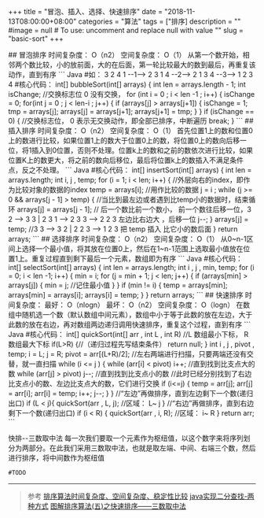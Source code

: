 +++
title = "冒泡、插入、选择、快速排序"
date = "2018-11-13T08:00:00+08:00"
categories = "算法"
tags = ["排序]
description = ""
#image = null  # To use: uncomment and replace null with value
"<!-- link" = "https://www.jianshu.com/p/db32c48eab69 -->"
slug = "basic-sort"
+++

<p class="description"></p>
## 冒泡排序
时间复杂度： O（n2）
空间复杂度： O（1）
从第一个数开始，相邻两个数比较，小的放前面，大的在后面，第一轮比较最大的数到最后，再重复该动作，直到有序
``` Java
#如： 3   2   4   1  --1-->  2  3   1  4   --2-->   2  1  3  4  --3-->  1  2  3  4
#核心代码：
int[] bubbleSort(int[] arrays) {
 int len = arrays.length - 1;
int isChange; //交换标志位 0 没有交换，
 for (int i = 0 ; i < len -1 ; i++) {
            isChange = 0;  
            for(int j = 0 ; j < len-i ; j++) {
                if (arrays[j] > arrays[j+1]) {
                    isChange = 1;
                    tmp = arrays[j];
                    arrays[j] = arrays[j+1];
                    arrays[j+1] = tmp;
                }
            }
            if (isChange == 0) {  //交换标志位， 0 表示无交换动作，即全部已排序，中断遍历
                break;
            }
 ```
<!-- more -->
## 插入排序
时间复杂度： O（n2）
空间复杂度： O（1）
首先位置1上的数和位置0上的数进行比较，如果位置1上的数大于位置0上的数，将位置0上的数向后移一位，将1插入到0位置，否则不处理。位置k上的数和之前的数依次进行比较，如果位置K上的数更大，将之前的数向后移位，最后将位置k上的数插入不满足条件点，反之不处理。
``` Java
#核心代码：
int[]  insertSort(int[] arrays) {
         int len = arrays.length;
        int i, j , temp;
        for (i = 1; i < len; i++) { //外层向右的index，即作为比较对象的数据的index
            temp = arrays[i]; //用作比较的数据
            j = i ;
            while (j >= 0 && arrays[j - 1] > temp) { //当比到最左边或者遇到比temp小的数据时，结束循环
                arrays[j] = arrays[j - 1]; // 后一个数比前一个数小， 前一个数往后移一位，3 2  -->  3 3   |  2 3 1 -->   2 3 3 -->  2 2 3  左边比右边大 ，后移一位
                j--;
            }
            arrays[j] = temp;  //3 3 --> 3 2  |  2 2 3 --> 1 2 3 把 temp 插入 比它小的数后面
        }
        return arrays;
```
## 选择排序
时间复杂度： O（n2）
空间复杂度： O（1）
从0~n-1区间上选择一个最小值，将其放在位置0上，然后在1~n-1范围上选取最小值放在位置1上。重复过程直到剩下最后一个元素，数组即为有序
``` Java
#核心代码：
    int[] selectSort(int[] arrays) {
        int len = arrays.length;
        int i , j , min, temp;
        for (i = 0; i < len -1; i++) {
            min = i;
            for (j = min + 1; j < len; j++) {
                if (arrays[min] > arrays[j]) {
                    min = j; //记住最小值
                }
            }
            if (min != i) {
                temp = arrays[min];
                arrays[min] = arrays[i];
                arrays[i] = temp;
            }
        }
        return  arrays;
```
## 快速排序
时间复杂度： 最好： O（nlogn） 最坏： O（n2）
 空间复杂度： O（logn）
在数组中随机选一个数（默认数组中间元素），数组中小于等于此数的放在左边，大于此数的放在右边，再对数组两边递归调用快速排序，重复这个过程，直到有序
``` Java
#核心代码：
int[] quickSort(int[] arr , int L , int R)
        //L 数组最小下标， R 数组最大下标
        if(L>R) {//（递归过程先写结束条件）
            return null;
        }
        int i , j , pivot , temp;
        i = L; j = R;
        pivot = arr[(L+R)/2];
        //左右两端进行扫描，只要两端还没有交替，就一直扫描
        while (i <= j ) {
            while (arr[i] <  pivot) i++; //直到找到比支点大的数
            while (arr[j] >  pivot) j--;  //直到找到比支点小的数
            //此时已经分别找到了右边比支点小的数、左边比支点大的数，它们进行交换
            if (i<=j) {
                temp = arr[j];
                arr[j] = arr[i];
                arr[i] = temp;
                i++; j--;
            }
        }
        //“左边”再做排序，直到左边剩下一个数(递归出口)
        if (L < j){
            quickSort(arr , L, j);  //区域： L~ j
        }
        //“右边”再做排序，直到右边剩下一个数(递归出口)
        if (i < R) {
            quickSort(arr , i, R);  //区域： i~ R
        }
        return arr;
```

快排--三数取中法
每一次我们要取一个元素作为枢纽值，以这个数字来将序列划分为两部分。在此我们采用三数取中法，也就是取左端、中间、右端三个数，然后进行排序，将中间数作为枢纽值
``` Java
#TODO
```
- - - - -
> 参考
> [排序算法时间复杂度、空间复杂度、稳定性比较](https://blog.csdn.net/yushiyi6453/article/details/76407640)
> [java实现二分查找-两种方式](https://blog.csdn.net/maoyuanming0806/article/details/78176957)
> [图解排序算法(五)之快速排序——三数取中法](https://www.cnblogs.com/chengxiao/p/6262208.html)


